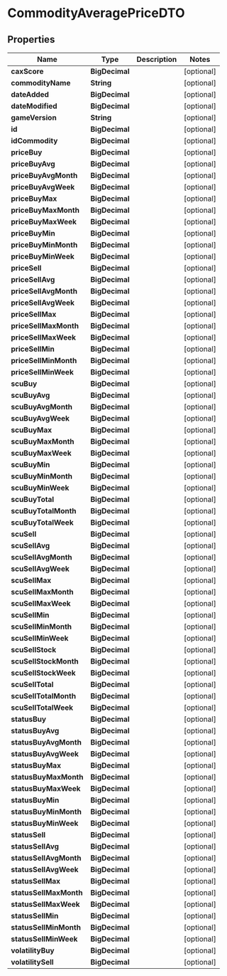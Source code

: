 

# CommodityAveragePriceDTO


## Properties

| Name | Type | Description | Notes |
|------------ | ------------- | ------------- | -------------|
|**caxScore** | **BigDecimal** |  |  [optional] |
|**commodityName** | **String** |  |  [optional] |
|**dateAdded** | **BigDecimal** |  |  [optional] |
|**dateModified** | **BigDecimal** |  |  [optional] |
|**gameVersion** | **String** |  |  [optional] |
|**id** | **BigDecimal** |  |  [optional] |
|**idCommodity** | **BigDecimal** |  |  [optional] |
|**priceBuy** | **BigDecimal** |  |  [optional] |
|**priceBuyAvg** | **BigDecimal** |  |  [optional] |
|**priceBuyAvgMonth** | **BigDecimal** |  |  [optional] |
|**priceBuyAvgWeek** | **BigDecimal** |  |  [optional] |
|**priceBuyMax** | **BigDecimal** |  |  [optional] |
|**priceBuyMaxMonth** | **BigDecimal** |  |  [optional] |
|**priceBuyMaxWeek** | **BigDecimal** |  |  [optional] |
|**priceBuyMin** | **BigDecimal** |  |  [optional] |
|**priceBuyMinMonth** | **BigDecimal** |  |  [optional] |
|**priceBuyMinWeek** | **BigDecimal** |  |  [optional] |
|**priceSell** | **BigDecimal** |  |  [optional] |
|**priceSellAvg** | **BigDecimal** |  |  [optional] |
|**priceSellAvgMonth** | **BigDecimal** |  |  [optional] |
|**priceSellAvgWeek** | **BigDecimal** |  |  [optional] |
|**priceSellMax** | **BigDecimal** |  |  [optional] |
|**priceSellMaxMonth** | **BigDecimal** |  |  [optional] |
|**priceSellMaxWeek** | **BigDecimal** |  |  [optional] |
|**priceSellMin** | **BigDecimal** |  |  [optional] |
|**priceSellMinMonth** | **BigDecimal** |  |  [optional] |
|**priceSellMinWeek** | **BigDecimal** |  |  [optional] |
|**scuBuy** | **BigDecimal** |  |  [optional] |
|**scuBuyAvg** | **BigDecimal** |  |  [optional] |
|**scuBuyAvgMonth** | **BigDecimal** |  |  [optional] |
|**scuBuyAvgWeek** | **BigDecimal** |  |  [optional] |
|**scuBuyMax** | **BigDecimal** |  |  [optional] |
|**scuBuyMaxMonth** | **BigDecimal** |  |  [optional] |
|**scuBuyMaxWeek** | **BigDecimal** |  |  [optional] |
|**scuBuyMin** | **BigDecimal** |  |  [optional] |
|**scuBuyMinMonth** | **BigDecimal** |  |  [optional] |
|**scuBuyMinWeek** | **BigDecimal** |  |  [optional] |
|**scuBuyTotal** | **BigDecimal** |  |  [optional] |
|**scuBuyTotalMonth** | **BigDecimal** |  |  [optional] |
|**scuBuyTotalWeek** | **BigDecimal** |  |  [optional] |
|**scuSell** | **BigDecimal** |  |  [optional] |
|**scuSellAvg** | **BigDecimal** |  |  [optional] |
|**scuSellAvgMonth** | **BigDecimal** |  |  [optional] |
|**scuSellAvgWeek** | **BigDecimal** |  |  [optional] |
|**scuSellMax** | **BigDecimal** |  |  [optional] |
|**scuSellMaxMonth** | **BigDecimal** |  |  [optional] |
|**scuSellMaxWeek** | **BigDecimal** |  |  [optional] |
|**scuSellMin** | **BigDecimal** |  |  [optional] |
|**scuSellMinMonth** | **BigDecimal** |  |  [optional] |
|**scuSellMinWeek** | **BigDecimal** |  |  [optional] |
|**scuSellStock** | **BigDecimal** |  |  [optional] |
|**scuSellStockMonth** | **BigDecimal** |  |  [optional] |
|**scuSellStockWeek** | **BigDecimal** |  |  [optional] |
|**scuSellTotal** | **BigDecimal** |  |  [optional] |
|**scuSellTotalMonth** | **BigDecimal** |  |  [optional] |
|**scuSellTotalWeek** | **BigDecimal** |  |  [optional] |
|**statusBuy** | **BigDecimal** |  |  [optional] |
|**statusBuyAvg** | **BigDecimal** |  |  [optional] |
|**statusBuyAvgMonth** | **BigDecimal** |  |  [optional] |
|**statusBuyAvgWeek** | **BigDecimal** |  |  [optional] |
|**statusBuyMax** | **BigDecimal** |  |  [optional] |
|**statusBuyMaxMonth** | **BigDecimal** |  |  [optional] |
|**statusBuyMaxWeek** | **BigDecimal** |  |  [optional] |
|**statusBuyMin** | **BigDecimal** |  |  [optional] |
|**statusBuyMinMonth** | **BigDecimal** |  |  [optional] |
|**statusBuyMinWeek** | **BigDecimal** |  |  [optional] |
|**statusSell** | **BigDecimal** |  |  [optional] |
|**statusSellAvg** | **BigDecimal** |  |  [optional] |
|**statusSellAvgMonth** | **BigDecimal** |  |  [optional] |
|**statusSellAvgWeek** | **BigDecimal** |  |  [optional] |
|**statusSellMax** | **BigDecimal** |  |  [optional] |
|**statusSellMaxMonth** | **BigDecimal** |  |  [optional] |
|**statusSellMaxWeek** | **BigDecimal** |  |  [optional] |
|**statusSellMin** | **BigDecimal** |  |  [optional] |
|**statusSellMinMonth** | **BigDecimal** |  |  [optional] |
|**statusSellMinWeek** | **BigDecimal** |  |  [optional] |
|**volatilityBuy** | **BigDecimal** |  |  [optional] |
|**volatilitySell** | **BigDecimal** |  |  [optional] |



